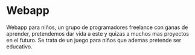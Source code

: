 Webapp
======

Webapp para niños, un grupo de programadores freelance con ganas de aprender, pretendemos dar vida a este y quizas a muchos mas proyectos en el futuro. Se trata de un juego para niños que ademas pretende ser educativo.
